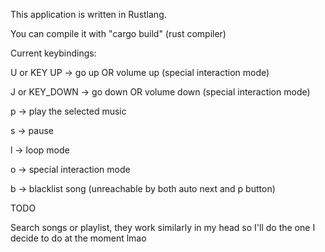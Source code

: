 This application is written in Rustlang.

You can compile it with "cargo build" (rust compiler)

Current keybindings:

U or KEY UP -> go up OR volume up (special interaction mode)

J or KEY_DOWN -> go down OR volume down (special interaction mode)

p -> play the selected music

s -> pause

l -> loop mode

o -> special interaction mode

b -> blacklist song (unreachable by both auto next and p button)

TODO

Search songs or playlist, they work similarly in my head so I'll do the one I decide to do at the moment lmao
